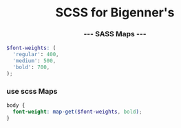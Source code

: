 <p align="center">
  <h1 align="center">SCSS for Bigenner's</h1>
  <h3 align="center">--- SASS Maps ---</h3>

```scss
$font-weights: (
  'regular': 400,
  'medium': 500,
  'bold': 700,
);
```

### use scss Maps

```scss
body {
  font-weight: map-get($font-weights, bold);
}
```
